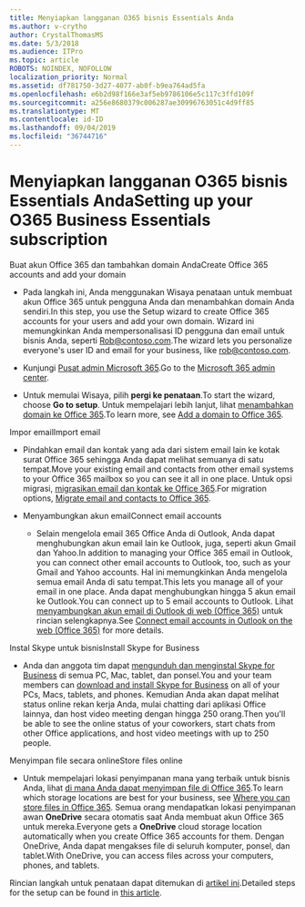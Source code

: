 ```yaml
---
title: Menyiapkan langganan O365 bisnis Essentials Anda
ms.author: v-crytho
author: CrystalThomasMS
ms.date: 5/3/2018
ms.audience: ITPro
ms.topic: article
ROBOTS: NOINDEX, NOFOLLOW
localization_priority: Normal
ms.assetid: df781750-3d27-4077-ab0f-b9ea764ad5fa
ms.openlocfilehash: e6b2d98f166e3af5eb9786106e5c117c3ffd109f
ms.sourcegitcommit: a256e8680379c006287ae30996763051c4d9ff85
ms.translationtype: MT
ms.contentlocale: id-ID
ms.lasthandoff: 09/04/2019
ms.locfileid: "36744716"
---
```

# <a name="setting-up-your-o365-business-essentials-subscription"></a><span data-ttu-id="cc4cb-102">Menyiapkan langganan O365 bisnis Essentials Anda</span><span class="sxs-lookup"><span data-stu-id="cc4cb-102">Setting up your O365 Business Essentials subscription</span></span>

<span data-ttu-id="cc4cb-103">Buat akun Office 365 dan tambahkan domain Anda</span><span class="sxs-lookup"><span data-stu-id="cc4cb-103">Create Office 365 accounts and add your domain</span></span>
  
- <span data-ttu-id="cc4cb-104">Pada langkah ini, Anda menggunakan Wisaya penataan untuk membuat akun Office 365 untuk pengguna Anda dan menambahkan domain Anda sendiri.</span><span class="sxs-lookup"><span data-stu-id="cc4cb-104">In this step, you use the Setup wizard to create Office 365 accounts for your users and add your own domain.</span></span> <span data-ttu-id="cc4cb-105">Wizard ini memungkinkan Anda mempersonalisasi ID pengguna dan email untuk bisnis Anda, seperti [Rob@contoso.com](mailto:rob@contoso.com).</span><span class="sxs-lookup"><span data-stu-id="cc4cb-105">The wizard lets you personalize everyone's user ID and email for your business, like [rob@contoso.com](mailto:rob@contoso.com).</span></span>
    
- <span data-ttu-id="cc4cb-106">Kunjungi [Pusat admin Microsoft 365](https://login.partner.microsoftonline.cn/).</span><span class="sxs-lookup"><span data-stu-id="cc4cb-106">Go to the [Microsoft 365 admin center](https://login.partner.microsoftonline.cn/).</span></span>
    
- <span data-ttu-id="cc4cb-107">Untuk memulai Wisaya, pilih **pergi ke penataan**.</span><span class="sxs-lookup"><span data-stu-id="cc4cb-107">To start the wizard, choose **Go to setup**.</span></span> <span data-ttu-id="cc4cb-108">Untuk mempelajari lebih lanjut, lihat [menambahkan domain ke Office 365](https://docs.microsoft.com/office365/admin/setup/add-domain).</span><span class="sxs-lookup"><span data-stu-id="cc4cb-108">To learn more, see [Add a domain to Office 365](https://docs.microsoft.com/office365/admin/setup/add-domain).</span></span>
    
<span data-ttu-id="cc4cb-109">Impor email</span><span class="sxs-lookup"><span data-stu-id="cc4cb-109">Import email</span></span>
  
- <span data-ttu-id="cc4cb-110">Pindahkan email dan kontak yang ada dari sistem email lain ke kotak surat Office 365 sehingga Anda dapat melihat semuanya di satu tempat.</span><span class="sxs-lookup"><span data-stu-id="cc4cb-110">Move your existing email and contacts from other email systems to your Office 365 mailbox so you can see it all in one place.</span></span> <span data-ttu-id="cc4cb-111">Untuk opsi migrasi, [migrasikan email dan kontak ke Office 365](https://docs.microsoft.com/office365/admin/setup/migrate-email-and-contacts-admin).</span><span class="sxs-lookup"><span data-stu-id="cc4cb-111">For migration options, [Migrate email and contacts to Office 365](https://docs.microsoft.com/office365/admin/setup/migrate-email-and-contacts-admin).</span></span>
    
- <span data-ttu-id="cc4cb-112">Menyambungkan akun email</span><span class="sxs-lookup"><span data-stu-id="cc4cb-112">Connect email accounts</span></span>
    
  - <span data-ttu-id="cc4cb-113">Selain mengelola email 365 Office Anda di Outlook, Anda dapat menghubungkan akun email lain ke Outlook, juga, seperti akun Gmail dan Yahoo.</span><span class="sxs-lookup"><span data-stu-id="cc4cb-113">In addition to managing your Office 365 email in Outlook, you can connect other email accounts to Outlook, too, such as your Gmail and Yahoo accounts.</span></span> <span data-ttu-id="cc4cb-114">Hal ini memungkinkan Anda mengelola semua email Anda di satu tempat.</span><span class="sxs-lookup"><span data-stu-id="cc4cb-114">This lets you manage all of your email in one place.</span></span> <span data-ttu-id="cc4cb-115">Anda dapat menghubungkan hingga 5 akun email ke Outlook.</span><span class="sxs-lookup"><span data-stu-id="cc4cb-115">You can connect up to 5 email accounts to Outlook.</span></span> <span data-ttu-id="cc4cb-116">Lihat [menyambungkan akun email di Outlook di web (Office 365)](https://support.office.com/Article/Connect-email-accounts-in-Outlook-on-the-web-Office-365-d7012ff0-924f-4f78-8aca-c3912d886c4d) untuk rincian selengkapnya.</span><span class="sxs-lookup"><span data-stu-id="cc4cb-116">See [Connect email accounts in Outlook on the web (Office 365)](https://support.office.com/Article/Connect-email-accounts-in-Outlook-on-the-web-Office-365-d7012ff0-924f-4f78-8aca-c3912d886c4d) for more details.</span></span> 
    
<span data-ttu-id="cc4cb-117">Instal Skype untuk bisnis</span><span class="sxs-lookup"><span data-stu-id="cc4cb-117">Install Skype for Business</span></span>
  
- <span data-ttu-id="cc4cb-118">Anda dan anggota tim dapat [mengunduh dan menginstal Skype for Business](https://support.office.com/Article/download-and-install-Skype-for-Business-8a0d4da8-9d58-44f9-9759-5c8f340cb3fb) di semua PC, Mac, tablet, dan ponsel.</span><span class="sxs-lookup"><span data-stu-id="cc4cb-118">You and your team members can [download and install Skype for Business](https://support.office.com/Article/download-and-install-Skype-for-Business-8a0d4da8-9d58-44f9-9759-5c8f340cb3fb) on all of your PCs, Macs, tablets, and phones.</span></span> <span data-ttu-id="cc4cb-119">Kemudian Anda akan dapat melihat status online rekan kerja Anda, mulai chatting dari aplikasi Office lainnya, dan host video meeting dengan hingga 250 orang.</span><span class="sxs-lookup"><span data-stu-id="cc4cb-119">Then you'll be able to see the online status of your coworkers, start chats from other Office applications, and host video meetings with up to 250 people.</span></span> 
    
<span data-ttu-id="cc4cb-120">Menyimpan file secara online</span><span class="sxs-lookup"><span data-stu-id="cc4cb-120">Store files online</span></span>
  
- <span data-ttu-id="cc4cb-121">Untuk mempelajari lokasi penyimpanan mana yang terbaik untuk bisnis Anda, lihat [di mana Anda dapat menyimpan file di Office 365](https://support.office.com/article/c7c20284-bc94-47f4-9728-d28e9daf0790.aspx).</span><span class="sxs-lookup"><span data-stu-id="cc4cb-121">To learn which storage locations are best for your business, see [Where you can store files in Office 365](https://support.office.com/article/c7c20284-bc94-47f4-9728-d28e9daf0790.aspx).</span></span> <span data-ttu-id="cc4cb-122">Semua orang mendapatkan lokasi penyimpanan awan **OneDrive** secara otomatis saat Anda membuat akun Office 365 untuk mereka.</span><span class="sxs-lookup"><span data-stu-id="cc4cb-122">Everyone gets a **OneDrive** cloud storage location automatically when you create Office 365 accounts for them.</span></span> <span data-ttu-id="cc4cb-123">Dengan OneDrive, Anda dapat mengakses file di seluruh komputer, ponsel, dan tablet.</span><span class="sxs-lookup"><span data-stu-id="cc4cb-123">With OneDrive, you can access files across your computers, phones, and tablets.</span></span> 
    
<span data-ttu-id="cc4cb-124">Rincian langkah untuk penataan dapat ditemukan di [artikel ini](https://docs.microsoft.com/office365/admin/setup/setup).</span><span class="sxs-lookup"><span data-stu-id="cc4cb-124">Detailed steps for the setup can be found in [this article](https://docs.microsoft.com/office365/admin/setup/setup).</span></span>
  

